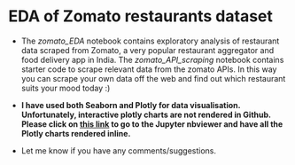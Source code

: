 # EDA of Zomato restaurants dataset

- The *zomato_EDA* notebook contains exploratory analysis of restaurant data scraped from Zomato, a very popular restaurant aggregator and food delivery app in India. The *zomato_API_scraping* notebook contains starter code to scrape relevant data from the zomato APIs. In this way you can scrape your own data off the web and find out which restaurant suits your mood today :)

- **I have used both Seaborn and Plotly for data visualisation. Unfortunately, interactive plotly charts are not rendered in Github. Please click on [this link](https://nbviewer.jupyter.org/github/dsanyal/Zomato_dataset_EDA/blob/master/zomato_EDA.ipynb) to go to the Jupyter nbviewer and have all the Plotly charts rendered inline.**
- Let me know if you have any comments/suggestions.